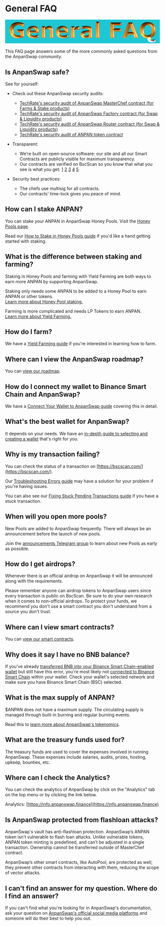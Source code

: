 # General FAQ

![](img-faq-2021-10-10-15-56-04.png)

This FAQ page answers some of the more commonly asked questions from the AnpanSwap community.

## Is AnpanSwap safe?

See for yourself:

* Check out these AnpanSwap security audits: 
  * [TechRate's security audit of AnpanSwap MasterChef contract (for Farms & Stake products)](https://github.com/TechRate/Smart-Contract-Audits/blob/main/October/AnpanSwapMasterChef.pdf)
  * [TechRate's security audit of AnpanSwap Factory contract (for Swap & Liquidity products)](https://github.com/TechRate/Smart-Contract-Audits/blob/main/October/AnpanSwapFactory.pdf)
  * [TechRate's security audit of AnpanSwap Router contract (for Swap & Liquidity products)](https://github.com/TechRate/Smart-Contract-Audits/blob/main/October/AnpanSwapRouter.pdf)
  * [TechRate's security audit of ANPAN token contract](https://github.com/TechRate/Smart-Contract-Audits/blob/main/October/AnpanToken.pdf)

* Transparent:
  * We’re built on open-source software: our site and all our Smart Contracts are publicly visible for maximum transparency. 
  * Our contracts are verified on BscScan so you know that what you see is what you get: [1](https://bscscan.com/address/0xe8d2c4ca811e0445B83326aBe85B7c40C66759eD#code) [2](https://bscscan.com/address/0xba20f49A294a110A959C931A8aE4e6fD3Cb7014B#code) [3](https://bscscan.com/address/0xEb4D933D56E5deF7B24F543766dD398f1DaFEEd5#code) [4](https://bscscan.com/address/0x14fA5493E17Aad701E3d59d90fB6D2814a39A176#code) [5](https://bscscan.com/address/0x45E8Eb81aE3445A88066058b566e58D535CA9D94#code) 
* Security best practices:
  * The chefs use multisig for all contracts.
  * Our contracts’ time-lock gives you peace of mind.

## How can I stake ANPAN?

You can stake your ANPAN in AnpanSwap Honey Pools. Visit the [Honey Pools page](https://anpanswap.finance/pools).

Read our [How to Stake in Honey Pools guide](https://docs.anpanswap.finance/products/honey-pool/honey-pool-guide) if you'd like a hand getting started with staking.

## What is the difference between staking and farming?

Staking in Honey Pools and farming with Yield Farming are both ways to earn more ANPAN by supporting AnpanSwap.

Staking only needs some ANPAN to be added to a Honey Pool to earn ANPAN or other tokens.  
[Learn more about Honey Pool staking.](https://docs.anpanswap.finance/products/honey-pool)

Farming is more complicated and needs LP Tokens to earn ANPAN.  
[Learn more about Yield Farming.](https://docs.anpanswap.finance/products/yield-farming)

## How do I farm?

We have a [Yield Farming guide](https://docs.anpanswap.finance/products/yield-farming/how-to-use-farms) if you're interested in learning how to farm.

## Where can I view the AnpanSwap roadmap?

You can [view our roadmap](https://docs.anpanswap.finance/roadmap).

## How do I connect my wallet to Binance Smart Chain and AnpanSwap?

We have a [Connect Your Wallet to AnpanSwap guide](https://docs.anpanswap.finance/get-started/connection-guide) covering this in detail.

## What's the best wallet for AnpanSwap?

It depends on your needs. We have an [in-depth guide to selecting and creating a wallet](https://docs.anpanswap.finance/get-started/wallet-guide) that's right for you.

## Why is my transaction failing?

You can check the status of a transaction on [https://bscscan.com/](https://bscscan.com/).

Our [Troubleshooting Errors guide](https://docs.anpanswap.finance/help/troubleshooting) may have a solution for your problem if you're having issues.

You can also see our [Fixing Stuck Pending Transactions guide](https://docs.anpanswap.finance/help/unsticking-a-transaction-stuck-as-pending-with-metamask) if you have a stuck transaction.

## When will you open more pools?

New Pools are added to AnpanSwap frequently. There will always be an announcement before the launch of new pools.

Join the [announcements Telegram group](https://t.me/AnpanSwapAnn) to learn about new Pools as early as possible.

## How do I get airdrops?

Whenever there is an official airdrop on AnpanSwap it will be announced along with the requirements.

Please remember anyone can airdrop tokens to AnpanSwap users since every transaction is public on BscScan. Be sure to do your own research when it comes to non-official airdrops. To protect your funds, we recommend you don't use a smart contract you don't understand from a source you don't trust.

## Where can I view smart contracts?

You can [view our smart contracts](https://docs.anpanswap.finance/code/smart-contracts).

## Why does it say I have no BNB balance?

If you've already [transferred BNB into your Binance Smart Chain-enabled wallet](https://docs.anpanswap.finance/get-started/bep20-guide) but still have this error, you're most likely not [connected to Binance Smart Chain](https://docs.anpanswap.finance/get-started/connection-guide) within your wallet. Check your wallet's selected network and make sure you have Binance Smart Chain \(BSC\) selected.

## What is the max supply of ANPAN?

$ANPAN does not have a maximum supply. The circulating supply is managed through built-in burning and regular burning events.  
  
Read this to [learn more about AnpanSwap's tokenomics](https://docs.anpanswap.finance/tokenomics/anpan).

## What are the treasury funds used for?

The treasury funds are used to cover the expenses involved in running AnpanSwap. These expenses include salaries, audits, prizes, hosting, upkeep, bounties, etc.

## Where can I check the Analytics?

You can check the analytics of AnpanSwap by click on the "Analytics" tab on the top menu or by clicking the link below.

Analytics: [https://info.anpanswap.finance](https://info.anpanswap.finance)

## Is AnpanSwap protected from flashloan attacks?

AnpanSwap's vault has anti-flashloan protection. AnpanSwap’s ANPAN token isn’t vulnerable to flash loan attacks. Unlike vulnerable tokens, ANPAN token minting is predefined, and can’t be adjusted in a single transaction. Ownership cannot be transferred outside of MasterChef contract.

AnpanSwap’s other smart contracts, like AutoPool, are protected as well; they prevent other contracts from interacting with them, reducing the scope of vector attacks.

## I can't find an answer for my question. Where do I find an answer?

If you can't find what you're looking for in AnpanSwap's documentation, ask your question on [AnpanSwap's official social media platforms](https://docs.anpanswap.finance/contact-us/telegram) and someone will do their best to help you out.